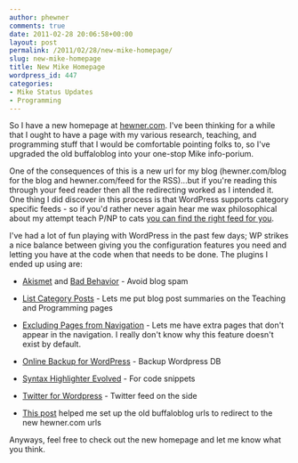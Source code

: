 ```yaml
---
author: phewner
comments: true
date: 2011-02-28 20:06:58+00:00
layout: post
permalink: /2011/02/28/new-mike-homepage/
slug: new-mike-homepage
title: New Mike Homepage
wordpress_id: 447
categories:
- Mike Status Updates
- Programming
---
```


So I have a new homepage at [hewner.com](hewner.com).  I've been thinking for a while that I ought to have a page with my various research, teaching, and programming stuff that I would be comfortable pointing folks to, so I've upgraded the old buffaloblog into your one-stop Mike info-porium.

One of the consequences of this is a new url for my blog (hewner.com/blog for the blog and hewner.com/feed for the RSS)...but if you're reading this through your feed reader then all the redirecting worked as I intended it.  One thing I did discover in this process is that WordPress supports category specific feeds - so if you'd rather never again hear me wax philosophical about my attempt teach P/NP to cats [you can find the right feed for you](http://hewner.com/feeds/).

I've had a lot of fun playing with WordPress in the past few days; WP strikes a nice balance between giving you the configuration features you need and letting you have at the code when that needs to be done.  The plugins I ended up using are:




  * [Akismet](http://akismet.com/) and [Bad Behavior](http://www.bad-behavior.ioerror.us/) - Avoid blog spam


  * [List Category Posts](http://wordpress.org/extend/plugins/exclude-pages/) - Lets me put blog post summaries on the Teaching and Programming pages


  * [Excluding Pages from Navigation](http://wordpress.org/extend/plugins/exclude-pages/) - Lets me have extra pages that don't appear in the navigation.  I really don't know why this feature doesn't exist by default.


  * [Online Backup for WordPress](http://www.backup-technology.com/online-backup-for-wordpress/) - Backup Wordpress DB


  * [Syntax Highlighter Evolved](http://www.viper007bond.com/wordpress-plugins/syntaxhighlighter/) - For code snippets


  * [Twitter for Wordpress](http://rick.jinlabs.com/code/twitter) - Twitter feed on the side


  * [This post](http://wordpress.org/support/topic/vhost-two-urls-on-one-blog) helped me set up the old buffaloblog urls to redirect to the new hewner.com urls



Anyways, feel free to check out the new homepage and let me know what you think.
